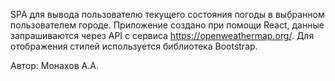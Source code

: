 SPA для вывода пользователю текущего состояния погоды в выбранном пользователем городе. 
Приложение создано при помощи React, данные запрашиваются через API с сервиса https://openweathermap.org/.
Для отображения стилей используется библиотека Bootstrap.

Автор: Монахов А.А.
